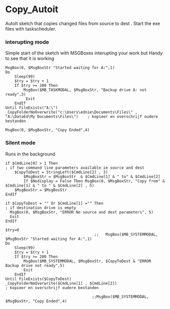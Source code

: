 # Copy_Autoit
AutoIt sketch that copies changed files from source to dest .
Start the exe files with taskscheduler. 

### interupting mode
Simple start of the sketch with MSGBoxes interupting your work but Handy to see that it is working
```
MsgBox(0, $MsgBoxStr "Started waiting for A:",1)
Do
	Sleep(99)
    $try = $try + 1
    If $try >= 200 Then 
		MsgBox($MB_TASKMODAL, $MsgBoxStr, "Backup drive A: not ready",3) 
		 Exit
	EndIf	
Until FileExists("A:\")
_CopyFolderNoOverwrite("c:\Users\ednie\Documents\Files\" , "A:\DataEd\My Documents\Files\")    ; kopieer en overschrijf oudere bestanden

MsgBox(0, $MsgBoxStr, "Copy Ended",4)

```
### Silent mode 
Runs in the background
```
if $CmdLine[0] > 1 Then                                                                                           ; if two command line parameters available ie source and dest
	$CopyToDest = StringLeft($CmdLine[2] , 3)
		$MsgBoxStr = $MsgBoxStr  & $CmdLine[1] & " to" & $CmdLine[2]
		If $Nodisplay = False Then MsgBox(0, $MsgBoxStr, "Copy from" & $CmdLine[1] & " to " & $CmdLine[2] , 5)
	$MsgBoxStr = $MsgBoxStr   		
EndIf

if $CopyToDest = "" Or $CmdLine[1] ="" Then                                                           ; if destination drive is empty
  MsgBox(0, $MsgBoxStr, "ERROR No source and dest parameters", 5)
  Exit 
EndIf

$try=0
                                       ;;   MsgBox($MB_SYSTEMMODAL, $MsgBoxStr "Started waiting for A:",1)
Do
	Sleep(99)
    $try = $try + 1
    If $try >= 200 Then 
		MsgBox($MB_SYSTEMMODAL, $MsgBoxStr, $CopyToDest & "ERROR Backup drive not ready",5) 
		Exit
	EndIf	
Until FileExists($CopyToDest)
_CopyFolderNoOverwrite($CmdLine[1] , $CmdLine[2])                                                 ; kopieer en overschrijf oudere bestanden

                                      ;;MsgBox($MB_SYSTEMMODAL, $MsgBoxStr, "Copy Ended",4)
```
